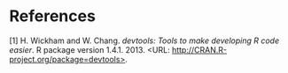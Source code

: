 # References



[1] H. Wickham and W. Chang. _devtools: Tools to make developing R
code easier_. R package version 1.4.1. 2013. <URL:
http://CRAN.R-project.org/package=devtools>.
